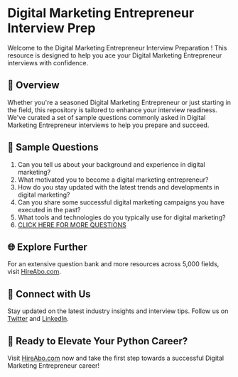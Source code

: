 # Digital Marketing Entrepreneur Interview Prep

Welcome to the Digital Marketing Entrepreneur Interview Preparation ! This resource is designed to help you ace your Digital Marketing Entrepreneur interviews with confidence.

## 🚀 Overview

Whether you're a seasoned Digital Marketing Entrepreneur or just starting in the field, this repository is tailored to enhance your interview readiness. We've curated a set of sample questions commonly asked in Digital Marketing Entrepreneur interviews to help you prepare and succeed.

## 📝 Sample Questions

1. Can you tell us about your background and experience in digital marketing?
2. What motivated you to become a digital marketing entrepreneur?
3. How do you stay updated with the latest trends and developments in digital marketing?
4. Can you share some successful digital marketing campaigns you have executed in the past?
5. What tools and technologies do you typically use for digital marketing?
6. [CLICK HERE FOR MORE QUESTIONS](https://hireabo.com/job/1_4_35/Digital%20Marketing%20Entrepreneur)

## 🌐 Explore Further

For an extensive question bank and more resources across 5,000 fields, visit [HireAbo.com](https://www.hireabo.com).

## 📱 Connect with Us

Stay updated on the latest industry insights and interview tips. Follow us on [Twitter](https://twitter.com/hireabo) and [LinkedIn](https://www.linkedin.com/in/hire-abo-3609972a8/).

## 🚀 Ready to Elevate Your Python Career?

Visit [HireAbo.com](https://www.hireabo.com) now and take the first step towards a successful Digital Marketing Entrepreneur career!